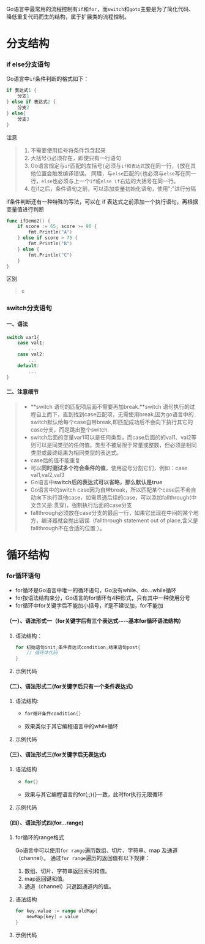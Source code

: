 Go语言中最常用的流程控制有`if`和`for`，而`switch`和`goto`主要是为了简化代码、降低重复代码而生的结构，属于扩展类的流程控制。 

# 分支结构

### if else分支语句

Go语言中`if`条件判断的格式如下：

```go
if 表达式1 {
    分支1
} else if 表达式2 {
    分支2
} else{
    分支3
}
```

注意

>  1. 不需要使用括号将条件包含起来
>  2. 大括号{}必须存在，即使只有一行语句
>  3. Go语言规定与`if`匹配的左括号`{`必须与`if和表达式`放在同一行，`{`放在其他位置会触发编译错误。 同理，与`else`匹配的`{`也必须与`else`写在同一行，`else`也必须与上一个`if`或`else if`右边的大括号在同一行。
>  4. 在if之后，条件语句之前，可以添加变量初始化语句，使用";"进行分隔 





 if条件判断还有一种特殊的写法，可以在 if 表达式之前添加一个执行语句，再根据变量值进行判断 

```go
func ifDemo2() {
	if score := 65; score >= 90 {
		fmt.Println("A")
	} else if score > 75 {
		fmt.Println("B")
	} else {
		fmt.Println("C")
	}
}
```

区别

> c 

### switch分支语句

#### 一、语法

```go
switch var1{
    case val1:
    	...
    case val2:
    	...
    default:
    	...
}
```

#### 二、注意细节

> - **switch 语句的匹配项后面不需要再加break.**switch 语句执行的过程自上而下，直到找到case匹配项，无需使用break,因为go语言中的switch默认给每个case自带break,即匹配成功后不会向下执行其它的case分支，而是跳出整个switch.
> - switch后面的变量var1可以是任何类型，而case后面的的val1、val2等则可以是同类型的任何值。类型不被局限于常量或整数，但必须是相同类型或最终结果为相同类型的表达式。
> - case后的值不能重复
> - 可以**同时测试多个符合条件的值**，使用逗号分割它们，例如：case val1,val2,val3
> - Go语言中**switch后的表达式可以省略，那么默认是true**
> - Go语言中的switch case因为自带break，所以匹配某个case后不会自动向下执行其他case，如需贯通后续的case，可以添加fallthrough(中文含义是:贯穿)，强制执行后面的case分支
> - fallthrough必须放在case分支的最后一行，如果它出现在中间的某个地方，编译器就会抛出错误（fallthrough statement out of place,含义是fallthrough不在合适的位置 ）。

# 循环结构

### for循环语句

- for循环是Go语言中唯一的循环语句，Go没有while、do...while循环
- for按语法结构来分，Go语言的for循环有4种形式，只有其中一种使用分号
- for循环中for关键字后不能加小括号，if是不建议加，for不能加

#### （一）、语法形式一（for关键字后有三个表达式----基本for循环语法结构）

1. 语法结构：

   ```go
   for 初始语句init;条件表达式condition;结束语句post{
       // 循环体代码
   }
   ```

   

2. 示例代码

#### （二）、语法形式二(for关键字后只有一个条件表达式)

1. 语法结构:

   - ```go
     for循环条件condition{}
     ```

   - 效果类似于其它编程语言中的while循环

2. 示例代码

#### （三）、语法形式三(for关键字后无表达式)

1. 语法结构

   - ```go
     for{}
     ```

   - 效果与其它编程语言的for(;;){}一致，此时for执行无限循环

2. 示例代码

#### （四）、语法形式四(for...range)

1. for循环的range格式

   Go语言中可以使用`for range`遍历数组、切片、字符串、map 及通道（channel）。 通过`for range`遍历的返回值有以下规律：

   1.  数组、切片、字符串返回索引和值。
   2.  map返回键和值。
   3.  通道（channel）只返回通道内的值。

2. 语法结构

   ```go
   for key,value := range oldMap{
       newMap[key] = value
   }
   ```

   

3. 示例代码